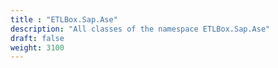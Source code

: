```yaml
---
title : "ETLBox.Sap.Ase"
description: "All classes of the namespace ETLBox.Sap.Ase"
draft: false
weight: 3100
---
```

